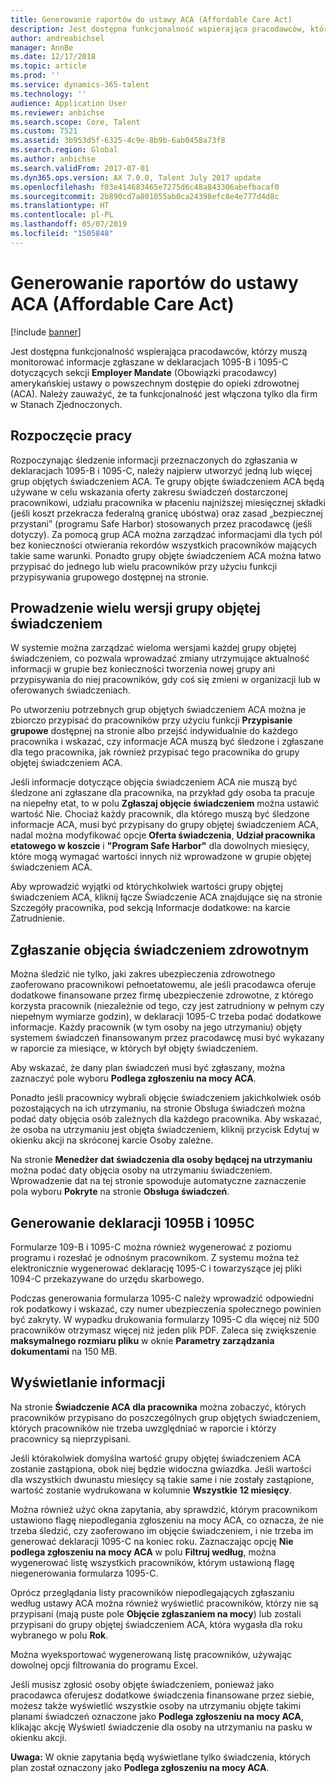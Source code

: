 ```yaml
---
title: Generowanie raportów do ustawy ACA (Affordable Care Act)
description: Jest dostępna funkcjonalność wspierająca pracodawców, którzy muszą monitorować informacje zgłaszane w deklaracjach 1095-B i 1095-C dotyczących sekcji Employer Mandate (Obowiązki pracodawcy) amerykańskiej ustawy o powszechnym dostępie do opieki zdrowotnej (ACA). Należy zauważyć, że ta funkcjonalność jest włączona tylko dla firm w Stanach Zjednoczonych.
author: andreabichsel
manager: AnnBe
ms.date: 12/17/2018
ms.topic: article
ms.prod: ''
ms.service: dynamics-365-talent
ms.technology: ''
audience: Application User
ms.reviewer: anbichse
ms.search.scope: Core, Talent
ms.custom: 7521
ms.assetid: 3b953d5f-6325-4c9e-8b9b-6ab0458a73f8
ms.search.region: Global
ms.author: anbichse
ms.search.validFrom: 2017-07-01
ms.dyn365.ops.version: AX 7.0.0, Talent July 2017 update
ms.openlocfilehash: f03e414683465e7275d6c48a843306abefbacaf0
ms.sourcegitcommit: 2b890cd7a801055ab0ca24398efc8e4e777d4d8c
ms.translationtype: HT
ms.contentlocale: pl-PL
ms.lasthandoff: 05/07/2019
ms.locfileid: "1505848"
---
```

# <a name="generate-affordable-care-act-aca-reports"></a>Generowanie raportów do ustawy ACA (Affordable Care Act)

[!include [banner](includes/banner.md)]

Jest dostępna funkcjonalność wspierająca pracodawców, którzy muszą monitorować informacje zgłaszane w deklaracjach 1095-B i 1095-C dotyczących sekcji **Employer Mandate** (Obowiązki pracodawcy) amerykańskiej ustawy o powszechnym dostępie do opieki zdrowotnej (ACA). Należy zauważyć, że ta funkcjonalność jest włączona tylko dla firm w Stanach Zjednoczonych.

## <a name="getting-started"></a>Rozpoczęcie pracy
Rozpoczynając śledzenie informacji przeznaczonych do zgłaszania w deklaracjach 1095-B i 1095-C, należy najpierw utworzyć jedną lub więcej grup objętych świadczeniem ACA. Te grupy objęte świadczeniem ACA będą używane w celu wskazania oferty zakresu świadczeń dostarczonej pracownikowi, udziału pracownika w płaceniu najniższej miesięcznej składki (jeśli koszt przekracza federalną granicę ubóstwa) oraz zasad „bezpiecznej przystani” (programu Safe Harbor) stosowanych przez pracodawcę (jeśli dotyczy). Za pomocą grup ACA można zarządzać informacjami dla tych pól bez konieczności otwierania rekordów wszystkich pracowników mających takie same warunki. Ponadto grupy objęte świadczeniem ACA można łatwo przypisać do jednego lub wielu pracowników przy użyciu funkcji przypisywania grupowego dostępnej na stronie.

## <a name="maintaining-multiple-versions-of-a-coverage-group"></a>Prowadzenie wielu wersji grupy objętej świadczeniem
W systemie można zarządzać wieloma wersjami każdej grupy objętej świadczeniem, co pozwala wprowadzać zmiany utrzymujące aktualność informacji w grupie bez konieczności tworzenia nowej grupy ani przypisywania do niej pracowników, gdy coś się zmieni w organizacji lub w oferowanych świadczeniach. 

Po utworzeniu potrzebnych grup objętych świadczeniem ACA można je zbiorczo przypisać do pracowników przy użyciu funkcji **Przypisanie grupowe** dostępnej na stronie albo przejść indywidualnie do każdego pracownika i wskazać, czy informacje ACA muszą być śledzone i zgłaszane dla tego pracownika, jak również przypisać tego pracownika do grupy objętej świadczeniem ACA.

Jeśli informacje dotyczące objęcia świadczeniem ACA nie muszą być śledzone ani zgłaszane dla pracownika, na przykład gdy osoba ta pracuje na niepełny etat, to w polu **Zgłaszaj objęcie świadczeniem** można ustawić wartość Nie. Chociaż każdy pracownik, dla którego muszą być śledzone informacje ACA, musi być przypisany do grupy objętej świadczeniem ACA, nadal można modyfikować opcje **Oferta świadczenia**, **Udział pracownika etatowego w koszcie** i **"Program Safe Harbor"** dla dowolnych miesięcy, które mogą wymagać wartości innych niż wprowadzone w grupie objętej świadczeniem ACA.

Aby wprowadzić wyjątki od którychkolwiek wartości grupy objętej świadczeniem ACA, kliknij łącze Świadczenie ACA znajdujące się na stronie Szczegóły pracownika, pod sekcją Informacje dodatkowe: na karcie Zatrudnienie.

## <a name="reporting-health-care-coverage"></a>Zgłaszanie objęcia świadczeniem zdrowotnym
Można śledzić nie tylko, jaki zakres ubezpieczenia zdrowotnego zaoferowano pracownikowi pełnoetatowemu, ale jeśli pracodawca oferuje dodatkowe finansowane przez firmę ubezpieczenie zdrowotne, z którego korzysta pracownik (niezależnie od tego, czy jest zatrudniony w pełnym czy niepełnym wymiarze godzin), w deklaracji 1095-C trzeba podać dodatkowe informacje. Każdy pracownik (w tym osoby na jego utrzymaniu) objęty systemem świadczeń finansowanym przez pracodawcę musi być wykazany w raporcie za miesiące, w których był objęty świadczeniem. 

Aby wskazać, że dany plan świadczeń musi być zgłaszany, można zaznaczyć pole wyboru **Podlega zgłoszeniu na mocy ACA**.

Ponadto jeśli pracownicy wybrali objęcie świadczeniem jakichkolwiek osób pozostających na ich utrzymaniu, na stronie Obsługa świadczeń można podać daty objęcia osób zależnych dla każdego pracownika. Aby wskazać, że osoba na utrzymaniu jest objęta świadczeniem, kliknij przycisk Edytuj w okienku akcji na skróconej karcie Osoby zależne.

Na stronie **Menedżer dat świadczenia dla osoby będącej na utrzymaniu** można podać daty objęcia osoby na utrzymaniu świadczeniem. Wprowadzenie dat na tej stronie spowoduje automatyczne zaznaczenie pola wyboru **Pokryte** na stronie **Obsługa świadczeń**.

## <a name="generate-1095b-and-1095c-forms"></a>Generowanie deklaracji 1095B i 1095C
Formularze 109-B i 1095-C można również wygenerować z poziomu programu i rozesłać je odnośnym pracownikom. Z systemu można też elektronicznie wygenerować deklarację 1095-C i towarzyszące jej pliki 1094-C przekazywane do urzędu skarbowego.  

Podczas generowania formularza 1095-C należy wprowadzić odpowiedni rok podatkowy i wskazać, czy numer ubezpieczenia społecznego powinien być zakryty. W wypadku drukowania formularzy 1095-C dla więcej niż 500 pracowników otrzymasz więcej niż jeden plik PDF. Zaleca się zwiększenie **maksymalnego rozmiaru pliku** w oknie **Parametry zarządzania dokumentami** na 150 MB.

## <a name="viewing-information"></a>Wyświetlanie informacji
Na stronie **Świadczenie ACA dla pracownika** można zobaczyć, których pracowników przypisano do poszczególnych grup objętych świadczeniem, których pracowników nie trzeba uwzględniać w raporcie i którzy pracownicy są nieprzypisani.

Jeśli którakolwiek domyślna wartość grupy objętej świadczeniem ACA zostanie zastąpiona, obok niej będzie widoczna gwiazdka. Jeśli wartości dla wszystkich dwunastu miesięcy są takie same i nie zostały zastąpione, wartość zostanie wydrukowana w kolumnie **Wszystkie 12 miesięcy**.

Można również użyć okna zapytania, aby sprawdzić, którym pracownikom ustawiono flagę niepodlegania zgłoszeniu na mocy ACA, co oznacza, że nie trzeba śledzić, czy zaoferowano im objęcie świadczeniem, i nie trzeba im generować deklaracji 1095-C na koniec roku. Zaznaczając opcję **Nie podlega zgłoszeniu na mocy ACA** w polu **Filtruj według**, można wygenerować listę wszystkich pracowników, którym ustawioną flagę niegenerowania formularza 1095-C.

Oprócz przeglądania listy pracowników niepodlegających zgłaszaniu według ustawy ACA można również wyświetlić pracowników, którzy nie są przypisani (mają puste pole **Objęcie zgłaszaniem na mocy**) lub zostali przypisani do grupy objętej świadczeniem ACA, która wygasła dla roku wybranego w polu **Rok**.

Można wyeksportować wygenerowaną listę pracowników, używając dowolnej opcji filtrowania do programu Excel.

Jeśli musisz zgłosić osoby objęte świadczeniem, ponieważ jako pracodawca oferujesz dodatkowe świadczenia finansowane przez siebie, możesz także wyświetlić wszystkie osoby na utrzymaniu objęte takimi planami świadczeń oznaczone jako **Podlega zgłoszeniu na mocy ACA**, klikając akcję Wyświetl świadczenie dla osoby na utrzymaniu na pasku w okienku akcji.

**Uwaga:** W oknie zapytania będą wyświetlane tylko świadczenia, których plan został oznaczony jako **Podlega zgłoszeniu na mocy ACA**.
